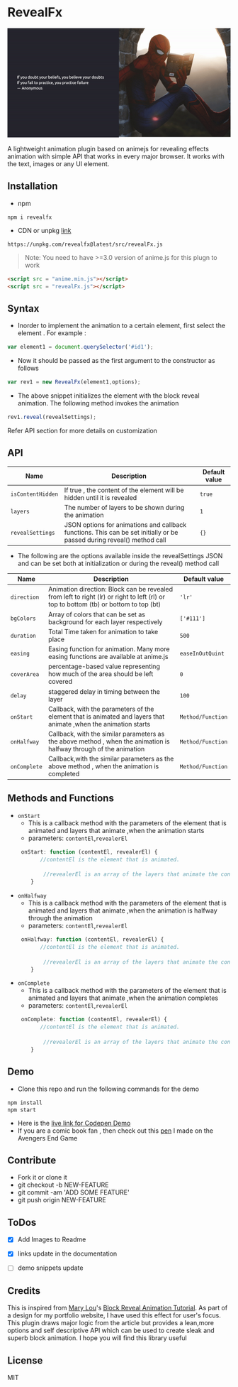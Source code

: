 # RevealFx
![Image of Spiderman reading book  from unsplash and a quote 'If you doubt your beliefs, you believe your doubts , If you fail to practice, you practice failure](/demo/img/spidey.gif)


A lightweight animation plugin based on animejs for revealing effects animation with simple API that works in  every major browser. 
 It works with the text, images or any UI element.



## Installation 
- npm
```npm
npm i revealfx
```
- CDN or unpkg [link](https://unpkg.com/revealfx@latest/src/revealFx.js)
```
https://unpkg.com/revealfx@latest/src/revealFx.js
```

> Note: You need to have >=3.0 version of anime.js for this plugn to work
```HTML
<script src = "anime.min.js"></script>
<script src = "revealFx.js"></script>
```

## Syntax

 - Inorder to implement the animation to a certain element, first select the element . For example : 
 ```js
 var element1 = document.querySelector('#id1');
 ```
 - Now it should be passed as the first argument to the constructor as follows
```js
var rev1 = new RevealFx(element1,options);
```
- The above snippet initializes the element with the block reveal animation. The following method  invokes the animation
```js
rev1.reveal(revealSettings);
```

 Refer API section for more details on customization

## API

 |Name|Description |Default value |
 |----|------------|--------------|
 | `isContentHidden` | If true , the content of the element will be hidden until it is revealed | `true`|
 | `layers`| The number of layers to be shown during the animation | `1`|
 | `revealSettings`| JSON options for animations and callback functions. This can be set initially or be passed during reveal() method call  | `{}` |
 - The following are the options available inside the revealSettings JSON and can be set both at initialization or during the reveal() method call

 |Name|Description |Default value |
 |-----|------|-------|
 | `direction` | Animation direction: Block can be revealed from left to right (lr) or right to left (rl) or top to bottom (tb) or bottom to top (bt) | `'lr'`|
 |`bgColors`| Array of colors that can be set as background for each layer respectively |`['#111']`|
 |`duration`| Total Time taken for animation to take place | `500`|
 |`easing`| Easing function for animation. Many more easing functions are available at anime.js| `easeInOutQuint`|
 |`coverArea`| percentage-based value representing how much of the area should be left covered | `0`|
 |`delay`| staggered delay in timing between the layer | `100`|
 |`onStart`| Callback, with the parameters of the element that is animated and layers that animate ,when the animation starts | `Method/Function`|
 |`onHalfway`| Callback, with the similar parameters as the above method , when the animation is halfway through of the animation | `Method/Function`|
 |`onComplete`| Callback,with the similar parameters as the above method , when the animation is completed | `Method/Function`|

## Methods and Functions

 - `onStart`
    - This is a callback method with the parameters of the element that is animated and layers that animate ,when the animation starts
    - parameters: `contentEl`,`revealerEl`
    ```js
     onStart: function (contentEl, revealerEl) {
           //contentEl is the element that is animated.
            
            //revealerEl is an array of the layers that animate the contentEl
        }
    ```
- `onHalfway`
    - This is a callback method with the parameters of the element that is animated and layers that animate ,when the animation is halfway through the animation
    - parameters: `contentEl`,`revealerEl`
    ```js
     onHalfway: function (contentEl, revealerEl) {
           //contentEl is the element that is animated.

            //revealerEl is an array of the layers that animate the contentEl
        }
    ```
- `onComplete`
    - This is a callback method with the parameters of the element that is animated and layers that animate ,when the animation completes
    - parameters: `contentEl`,`revealerEl`
    ```js
     onComplete: function (contentEl, revealerEl) {
           //contentEl is the element that is animated.
            
            //revealerEl is an array of the layers that animate the contentEl
        }
    ```

## Demo
-  Clone this repo and run the following commands for the demo 
```node
npm install 
npm start
```

- Here is the  [live link for Codepen Demo](https://codepen.io/akhil_001/full/zXamxp) 
- If you are a comic book fan , then check out this [pen](https://codepen.io/akhil_001/full/GLBoEB) I made on the Avengers End Game

## Contribute
- Fork it or clone it
- git checkout -b NEW-FEATURE
- git commit -am 'ADD SOME FEATURE'
- git push origin NEW-FEATURE

## ToDos

- [x] Add Images to Readme

- [x] links update in the documentation

- [ ] demo snippets update

## Credits

This is inspired from [Mary Lou](https://tympanus.net/codrops/author/crnacura/)'s [Block Reveal Animation Tutorial](https://tympanus.net/codrops/2016/12/21/block-reveal-effects/). As part of a design for my portfolio website, I have used this effect for user's focus.
This plugin draws major logic from the article but provides a lean,more options and self descriptive API which can be used to create sleak and superb block animation. I hope you will find this library useful 

## License
MIT 